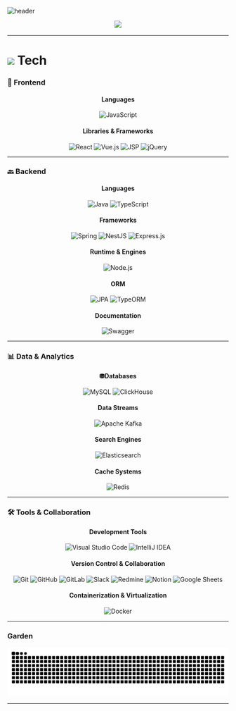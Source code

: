 ![header](https://capsule-render.vercel.app/api?type=soft&color=black&customColorList=0,0,0,0,0,0&fontColor=ffffff&height=300&section=header&text=Kwinuk&fontSize=100)

<div align="center">
  <a href="https://git.io/typing-svg">
    <img src="https://readme-typing-svg.demolab.com?font=Fira+Code&pause=1000&width=435&lines=hello!+I+enjoy+coding+while+caffeine&color=000000" />
  </a>
</div>

---

# <img src="https://media2.giphy.com/media/QssGEmpkyEOhBCb7e1/giphy.gif?cid=ecf05e47a0n3gi1bfqntqmob8g9aid1oyj2wr3ds3mg700bl&rid=giphy.gif" width="25"/>  Tech
### 🦄 Frontend
<div align="center">
  <h4>Languages</h4>
  <img src="https://img.shields.io/badge/JavaScript-F7DF1E?style=flat-square&logo=javascript&logoColor=black" alt="JavaScript" />
  <h4>Libraries & Frameworks</h4>
  <img src="https://img.shields.io/badge/React-61DAFB?style=flat-square&logo=react&logoColor=black" alt="React" />
  <img src="https://img.shields.io/badge/Vue.js-4FC08D?style=flat-square&logo=vue.js&logoColor=white" alt="Vue.js" />
  <img src="https://img.shields.io/badge/JSP-FF0000?style=flat-square&logo=java&logoColor=white" alt="JSP" />
  <img src="https://img.shields.io/badge/jQuery-0769AD?style=flat-square&logo=jquery&logoColor=white" alt="jQuery" />
</div>

---

### 🔙 Backend
<div align="center">
  <h4>Languages</h4>
    <img src="https://img.shields.io/badge/Java-007396?style=flat-square&logo=java&logoColor=white" alt="Java" />
    <img src="https://img.shields.io/badge/TypeScript-3178C6?style=flat-square&logo=typescript&logoColor=white" alt="TypeScript" />
  <h4>Frameworks</h4>
    <img src="https://img.shields.io/badge/Spring-6DB33F?style=flat-square&logo=spring&logoColor=white" alt="Spring" />
    <img src="https://img.shields.io/badge/NestJS-E0234E?style=flat-square&logo=nestjs&logoColor=white" alt="NestJS" />
    <img src="https://img.shields.io/badge/Express.js-000000?style=flat-square&logo=express&logoColor=white" alt="Express.js" />
  <h4>Runtime & Engines</h4>
  <img src="https://img.shields.io/badge/Node.js-339933?style=flat-square&logo=node.js&logoColor=white" alt="Node.js" />
  <h4>ORM</h4>
   <img src="https://img.shields.io/badge/JPA-007396?style=flat-square&logo=hibernate&logoColor=white" alt="JPA" />
    <img src="https://img.shields.io/badge/TypeORM-007396?style=flat-square&logo=typeorm&logoColor=white" alt="TypeORM" />
  <h4>Documentation</h4>
    <img src="https://img.shields.io/badge/Swagger-85EA2D?style=flat-square&logo=swagger&logoColor=black" alt="Swagger" />
</div>

---

### 📊 Data & Analytics
<div align="center">
  <h4>⛃Databases</h4>
    <img src="https://img.shields.io/badge/MySQL-4479A1?style=flat-square&logo=mysql&logoColor=white" alt="MySQL" />
    <img src="https://img.shields.io/badge/ClickHouse-FCC624?style=flat-square&logo=clickhouse&logoColor=black" alt="ClickHouse" />
  <h4>Data Streams</h4>
    <img src="https://img.shields.io/badge/Apache%20Kafka-231F20?style=flat-square&logo=apache-kafka&logoColor=white" alt="Apache Kafka" />
  <h4>Search Engines</h4>
    <img src="https://img.shields.io/badge/Elasticsearch-005571?style=flat-square&logo=elasticsearch&logoColor=white" alt="Elasticsearch" />
  <h4>Cache Systems</h4>
    <img src="https://img.shields.io/badge/Redis-DC382D?style=flat-square&logo=redis&logoColor=white" alt="Redis" />
</div>

---

### 🛠️ Tools & Collaboration
<div align="center">
  <h4>Development Tools</h4>
    <img src="https://img.shields.io/badge/Visual%20Studio%20Code-007ACC?style=flat-square&logo=visual-studio-code&logoColor=white" alt="Visual Studio Code" />
    <img src="https://img.shields.io/badge/IntelliJ%20IDEA-000000?style=flat-square&logo=intellij-idea&logoColor=white" alt="IntelliJ IDEA" />
  <h4>Version Control & Collaboration</h4>
    <img src="https://img.shields.io/badge/Git-F05032?style=flat-square&logo=git&logoColor=white" alt="Git" />
    <img src="https://img.shields.io/badge/GitHub-181717?style=flat-square&logo=github&logoColor=white" alt="GitHub" />
    <img src="https://img.shields.io/badge/GitLab-FC6D26?style=flat-square&logo=gitlab&logoColor=white" alt="GitLab" />
    <img src="https://img.shields.io/badge/Slack-4A154B?style=flat-square&logo=slack&logoColor=white" alt="Slack" />
    <img src="https://img.shields.io/badge/Redmine-B32024?style=flat-square&logo=redmine&logoColor=white" alt="Redmine" />
    <img src="https://img.shields.io/badge/Notion-000000?style=flat-square&logo=notion&logoColor=white" alt="Notion" />
    <img src="https://img.shields.io/badge/Google%20Sheets-34A853?style=flat-square&logo=google-sheets&logoColor=white" alt="Google Sheets" />
  <h4>Containerization & Virtualization</h4>
    <img src="https://img.shields.io/badge/Docker-2496ED?style=flat-square&logo=docker&logoColor=white" alt="Docker" />
</div>

---

### Garden
<div align="center">
  <img src="https://github.com/Kwinuk/Kwinuk/blob/output/github-contribution-grid-snake.svg" />
</div>

---
